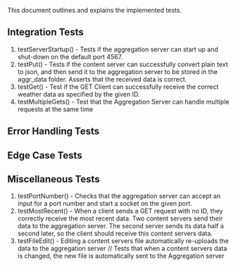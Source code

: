 This document outlines and explains the implemented tests.

## Integration Tests 
1. testServerStartup() - Tests if the aggregation server can start up and shut-down on the default port 4567. 
2. testPut() - Tests if the content server can successfully convert plain text to json, and then send it to the aggregation server to be stored in the aggr_data folder. Asserts that the received data is correct.
3. testGet() - Test if the GET Client can successfully receive the correct weather data as specified by the given ID.
4. testMultipleGets() - Test that the Aggregation Server can handle multiple requests at the same time


## Error Handling Tests 


## Edge Case Tests 


## Miscellaneous Tests 
1. testPortNumber() - Checks that the aggregation server can accept an input for a port number and start a socket on the given port.
2. testMostRecent() - When a client sends a GET request with no ID, they correctly receive the most recent data. Two content servers send their data to the aggregation server. The second server sends its data half a second later, so the client should receive this content servers data. 
3. testFileEdit() - Editing a content servers file automatically re-uploads the data to the aggregation server
   // Tests that when a content servers data is changed, the new file is automatically sent to the Aggregation server


